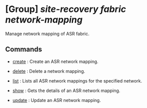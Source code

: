 # [Group] _site-recovery fabric network-mapping_

Manage network mapping of ASR fabric.

## Commands

- [create](/Commands/site-recovery/fabric/network-mapping/_create.md)
: Create an ASR network mapping.

- [delete](/Commands/site-recovery/fabric/network-mapping/_delete.md)
: Delete a network mapping.

- [list](/Commands/site-recovery/fabric/network-mapping/_list.md)
: Lists all ASR network mappings for the specified network.

- [show](/Commands/site-recovery/fabric/network-mapping/_show.md)
: Gets the details of an ASR network mapping.

- [update](/Commands/site-recovery/fabric/network-mapping/_update.md)
: Update an ASR network mapping.
